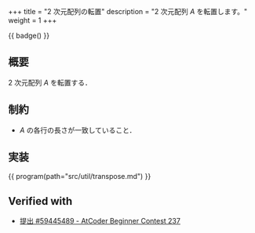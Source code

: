 +++
title = "2 次元配列の転置"
description = "2 次元配列 $A$ を転置します。"
weight = 1
+++

{{ badge() }}

## 概要
2 次元配列 $A$ を転置する．

## 制約
- $A$ の各行の長さが一致していること．

## 実装
{{ program(path="src/util/transpose.md") }}

## Verified with
- [提出 #59445489 - AtCoder Beginner Contest 237](https://atcoder.jp/contests/abc237/submissions/59445489)
